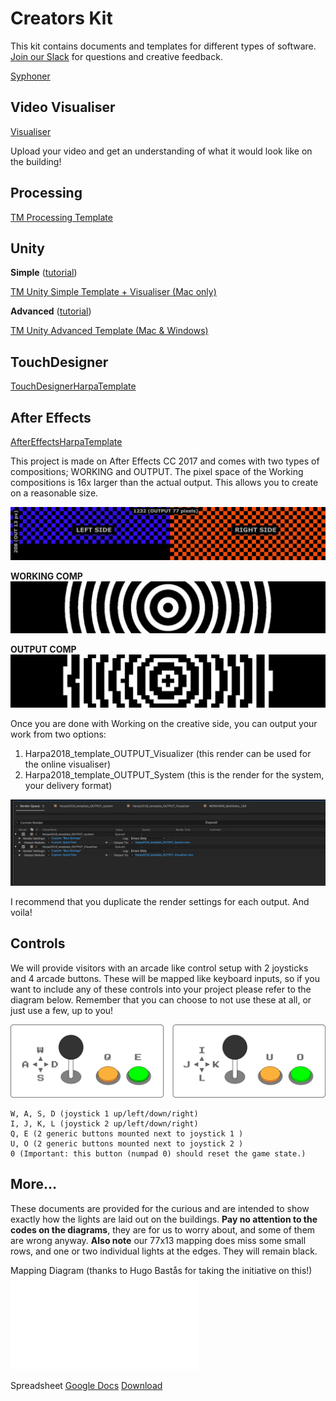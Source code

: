 # Creators Kit

This kit contains documents and templates for different types of software. <a href="https://join.slack.com/t/tiny-massive/shared_invite/enQtNDY1MjQwMjY4NzY4LTlhZDgxZTJmZDIxOTQ0MDY5Y2I1MWQ0MDYyMjEyMmVlNGFiNDNhMTlmMmEyNzEwMTI3YWRjNzJhMzkzZGIzNjk">Join our Slack</a> for questions and creative feedback.

[Syphoner](http://www.sigmasix.ch/syphoner/)

## Video Visualiser

[Visualiser](../visualiser/)

Upload your video and get an understanding of what it would look like on the building!

## Processing

[TM Processing Template](https://github.com/regisfrias/tinymassive-pde-template)

## Unity

**Simple** ([tutorial](https://www.youtube.com/watch?v=A3irySxcXY4))

[TM Unity Simple Template + Visualiser (Mac only)](TMApps.zip)

**Advanced** ([tutorial](https://docs.google.com/document/d/14lVTT5Eh0mVbZN7ukxQ_8zATk2JOuJBczsSjYwUdkrs))

[TM Unity Advanced Template (Mac & Windows)](TMAdvTemplate.zip)

## TouchDesigner

[TouchDesignerHarpaTemplate](TouchDesigner/HarpaTemplate.toe)

## After Effects

[AfterEffectsHarpaTemplate](AfterEffects/HarpaTemplate.zip)

This project is made on After Effects CC 2017 and comes with two types of compositions; WORKING and OUTPUT. The pixel space of the Working compositions is 16x larger than the actual output. This allows you to create on a reasonable size.

![](AfterEffects/HarpaTemplateGuide-1.jpg)

**WORKING COMP**
![](AfterEffects/HarpaTemplateGuide-2.jpg)

**OUTPUT COMP**
![](AfterEffects/HarpaTemplateGuide-3.jpg)

Once you are done with Working on the creative side, you can output your work from two options:

1. Harpa2018_template_OUTPUT_Visualizer (this render can be used for the online visualiser)
2. Harpa2018_template_OUTPUT_System (this is the render for the system, your delivery format)

![](AfterEffects/HarpaTemplateGuide-4.jpg)

I recommend that you duplicate the render settings for each output. And voila!

## Controls

We will provide visitors with an arcade like control setup with 2 joysticks and 4 arcade buttons. These will be mapped like keyboard inputs, so if you want to include any of these controls into your project please refer to the diagram below. Remember that you can choose to not use these at all, or just use a few, up to you!

![](ControllerDiagramBlack.png)

```
W, A, S, D (joystick 1 up/left/down/right)
I, J, K, L (joystick 2 up/left/down/right)
Q, E (2 generic buttons mounted next to joystick 1 )
U, O (2 generic buttons mounted next to joystick 2 )
0 (Important: this button (numpad 0) should reset the game state.)
```

## More…

These documents are provided for the curious and are intended to show exactly how the lights are laid out on the buildings. **Pay no attention to the codes on the diagrams**, they are for us to worry about, and some of them are wrong anyway. **Also note** our 77x13 mapping does miss some small rows, and one or two individual lights at the edges. They will remain black.

Mapping Diagram (thanks to Hugo Bastås for taking the initiative on this!)
![](Harpa-Mapping-Diagram-2019.pdf)

Spreadsheet
[Google Docs](https://docs.google.com/spreadsheets/d/1-1ouTokmmn5xHEQlZXHVdl2lA44z3ntEZEXTKQj7yvI/edit?usp=sharing)
[Download](TinyMassive-HarpaLightDMXPatching.pdf)